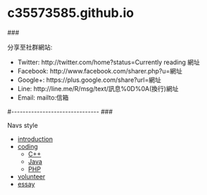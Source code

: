 # c35573585.github.io

###<p>分享至社群網站:</p>
<ul>
<li>Twitter: http://twitter.com/home?status=Currently reading 網址</li>

<li>Facebook: http://www.facebook.com/sharer.php?u=網址</li>

<li>Google+: https://plus.google.com/share?url=網址</li>

<li>Line: http://line.me/R/msg/text/訊息%0D%0A(換行)網址</li>

<li>Email: mailto:信箱</li>
</ul>
#-------------------------------
###<p>Navs style</p>
<ul class="nav nav-pills pull-right" role="tablist">
	<li ><a href="introduction.html">introduction</a></li>
	<li class="dropdown">
		<a class="dropdown-toggle" data-toggle="dropdown" href="#">
		coding</a>
		<ul class="dropdown-menu" role="menu">
			<li><a href="introduction.html">C++</a></li>
			<li><a href="introduction.html">Java</a></li>
			<li><a href="introduction.html">PHP</a></li>                        
		</ul></li>
	<li ><a href="introduction.html">volunteer</a></li>
	<li ><a href="introduction.html">essay</a></li>
</ul>
